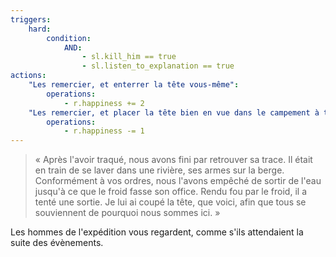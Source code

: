 ```yaml
---
triggers:
    hard:
        condition:
            AND:
                - sl.kill_him == true
                - sl.listen_to_explanation == true
actions:
    "Les remercier, et enterrer la tête vous-même":
        operations:
            - r.happiness += 2
    "Les remercier, et placer la tête bien en vue dans le campement à titre d'exemple":
        operations:
            - r.happiness -= 1
---
```


> « Après l'avoir traqué, nous avons fini par retrouver sa trace. Il était en train de se laver dans une rivière, ses armes sur la berge. Conformément à vos ordres, nous l'avons empêché de sortir de l'eau jusqu'à ce que le froid fasse son office. Rendu fou par le froid, il a tenté une sortie. Je lui ai coupé la tête, que voici, afin que tous se souviennent de pourquoi nous sommes ici. »

Les hommes de l'expédition vous regardent, comme s'ils attendaient la suite des évènements.
